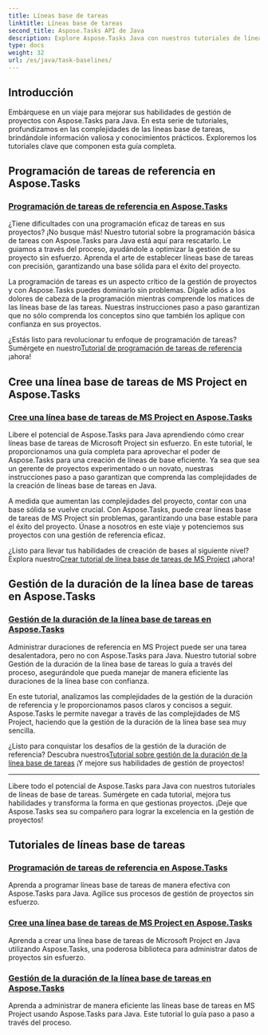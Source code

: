 ```yaml
---
title: Líneas base de tareas
linktitle: Líneas base de tareas
second_title: Aspose.Tasks API de Java
description: Explore Aspose.Tasks Java con nuestros tutoriales de líneas base de tareas. Optimice la programación de tareas, cree líneas base de tareas de MS Project y domine la gestión de la duración de las líneas base.
type: docs
weight: 32
url: /es/java/task-baselines/
---
```

## Introducción
Embárquese en un viaje para mejorar sus habilidades de gestión de proyectos con Aspose.Tasks para Java. En esta serie de tutoriales, profundizamos en las complejidades de las líneas base de tareas, brindándole información valiosa y conocimientos prácticos. Exploremos los tutoriales clave que componen esta guía completa.

## Programación de tareas de referencia en Aspose.Tasks

### [Programación de tareas de referencia en Aspose.Tasks](./baseline-task-scheduling/)

¿Tiene dificultades con una programación eficaz de tareas en sus proyectos? ¡No busque más! Nuestro tutorial sobre la programación básica de tareas con Aspose.Tasks para Java está aquí para rescatarlo. Le guiamos a través del proceso, ayudándole a optimizar la gestión de su proyecto sin esfuerzo. Aprenda el arte de establecer líneas base de tareas con precisión, garantizando una base sólida para el éxito del proyecto.

La programación de tareas es un aspecto crítico de la gestión de proyectos y con Aspose.Tasks puedes dominarlo sin problemas. Dígale adiós a los dolores de cabeza de la programación mientras comprende los matices de las líneas base de las tareas. Nuestras instrucciones paso a paso garantizan que no sólo comprenda los conceptos sino que también los aplique con confianza en sus proyectos.

 ¿Estás listo para revolucionar tu enfoque de programación de tareas? Sumérgete en nuestro[Tutorial de programación de tareas de referencia](./baseline-task-scheduling/) ¡ahora!

## Cree una línea base de tareas de MS Project en Aspose.Tasks

### [Cree una línea base de tareas de MS Project en Aspose.Tasks](./create-task-baseline/)

Libere el potencial de Aspose.Tasks para Java aprendiendo cómo crear líneas base de tareas de Microsoft Project sin esfuerzo. En este tutorial, le proporcionamos una guía completa para aprovechar el poder de Aspose.Tasks para una creación de líneas de base eficiente. Ya sea que sea un gerente de proyectos experimentado o un novato, nuestras instrucciones paso a paso garantizan que comprenda las complejidades de la creación de líneas base de tareas en Java.

A medida que aumentan las complejidades del proyecto, contar con una base sólida se vuelve crucial. Con Aspose.Tasks, puede crear líneas base de tareas de MS Project sin problemas, garantizando una base estable para el éxito del proyecto. Únase a nosotros en este viaje y potenciemos sus proyectos con una gestión de referencia eficaz.

 ¿Listo para llevar tus habilidades de creación de bases al siguiente nivel? Explora nuestro[Crear tutorial de línea base de tareas de MS Project](./create-task-baseline/) ¡ahora!

## Gestión de la duración de la línea base de tareas en Aspose.Tasks

### [Gestión de la duración de la línea base de tareas en Aspose.Tasks](./task-baseline-duration/)

Administrar duraciones de referencia en MS Project puede ser una tarea desalentadora, pero no con Aspose.Tasks para Java. Nuestro tutorial sobre Gestión de la duración de la línea base de tareas lo guía a través del proceso, asegurándole que pueda manejar de manera eficiente las duraciones de la línea base con confianza.

En este tutorial, analizamos las complejidades de la gestión de la duración de referencia y le proporcionamos pasos claros y concisos a seguir. Aspose.Tasks le permite navegar a través de las complejidades de MS Project, haciendo que la gestión de la duración de la línea base sea muy sencilla.

 ¿Listo para conquistar los desafíos de la gestión de la duración de referencia? Descubra nuestros[Tutorial sobre gestión de la duración de la línea base de tareas](./task-baseline-duration/) ¡Y mejore sus habilidades de gestión de proyectos!

---

Libere todo el potencial de Aspose.Tasks para Java con nuestros tutoriales de líneas de base de tareas. Sumérgete en cada tutorial, mejora tus habilidades y transforma la forma en que gestionas proyectos. ¡Deje que Aspose.Tasks sea su compañero para lograr la excelencia en la gestión de proyectos!

## Tutoriales de líneas base de tareas
### [Programación de tareas de referencia en Aspose.Tasks](./baseline-task-scheduling/)
Aprenda a programar líneas base de tareas de manera efectiva con Aspose.Tasks para Java. Agilice sus procesos de gestión de proyectos sin esfuerzo.
### [Cree una línea base de tareas de MS Project en Aspose.Tasks](./create-task-baseline/)
Aprenda a crear una línea base de tareas de Microsoft Project en Java utilizando Aspose.Tasks, una poderosa biblioteca para administrar datos de proyectos sin esfuerzo.
### [Gestión de la duración de la línea base de tareas en Aspose.Tasks](./task-baseline-duration/)
Aprenda a administrar de manera eficiente las líneas base de tareas en MS Project usando Aspose.Tasks para Java. Este tutorial lo guía paso a paso a través del proceso.